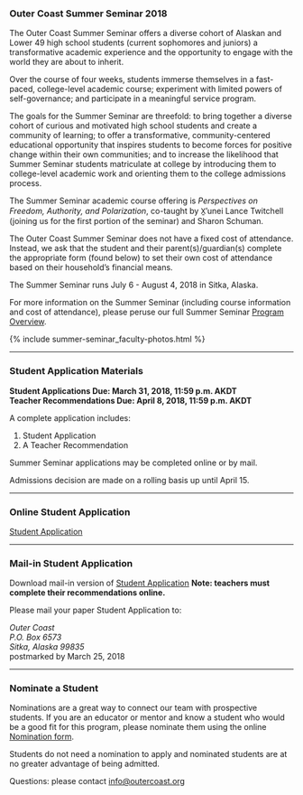 ### Outer Coast Summer Seminar 2018

The Outer Coast Summer Seminar offers a diverse cohort of Alaskan and Lower 49 high school students (current sophomores and juniors) a transformative academic experience and the opportunity to engage with the world they are about to inherit. 

Over the course of four weeks, students immerse themselves in a fast-paced, college-level academic course; experiment with limited powers of self-governance; and participate in a meaningful service program.

The goals for the Summer Seminar are threefold: to bring together a diverse cohort of curious and motivated high school students and create a community of learning; to offer a transformative, community-centered educational opportunity that inspires students to become forces for positive change within their own communities; and to increase the likelihood that Summer Seminar students matriculate at college by introducing them to college-level academic work and orienting them to the college admissions process.

The Summer Seminar academic course offering is *Perspectives on Freedom, Authority, and Polarization*, co-taught by X̱’unei Lance Twitchell (joining us for the first portion of the seminar) and Sharon Schuman.

The Outer Coast Summer Seminar does not have a fixed cost of attendance. Instead, we ask that the student and their parent(s)/guardian(s) complete the appropriate form (found below) to set their own cost of attendance based on their household’s financial means.

The Summer Seminar runs July 6 - August 4, 2018 in Sitka, Alaska. 

For more information on the Summer Seminar (including course information and cost of attendance), please peruse our full Summer Seminar [Program Overview](https://docs.google.com/document/d/17uKQuDQ-DmsDRuoPbSXRT9VK5i_VXQHQIBX-O9hsX44/edit).

<!-- This inserts the Faculty images -->
{% include summer-seminar_faculty-photos.html %}

***

### Student Application Materials

**Student Applications Due: March 31, 2018, 11:59 p.m. AKDT**  
**Teacher Recommendations Due: April 8, 2018, 11:59 p.m. AKDT**

A complete application includes:

1. Student Application  
2. A Teacher Recommendation     

Summer Seminar applications may be completed online or by mail.

Admissions decision are made on a rolling basis up until April 15.

***

### Online Student Application

[Student Application](https://fs29.formsite.com/Gd7elL/form1/index.html)  

***

### Mail-in Student Application 

Download mail-in version of [Student Application](https://drive.google.com/file/d/18dgJZ8fn7a31N1XLt3EF0vSMh5XVVIWC/view?usp=sharing) **Note: teachers must complete their recommendations online.**

Please mail your paper Student Application to: 

_Outer Coast  
P.O. Box 6573  
Sitka, Alaska 99835_  
postmarked by March 25, 2018  

***

### Nominate a Student

Nominations are a great way to connect our team with prospective students. If you are an educator or mentor and know a student who would be a good fit for this program, please nominate them using the online [Nomination form](https://goo.gl/forms/SV4WxP4p3Tnsf85e2). 

Students do not need a nomination to apply and nominated students are at no greater advantage of being admitted.

Questions: please contact [info@outercoast.org](mailto:info@outercoast.org)
